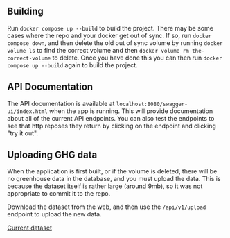 ## Building
  Run `docker compose up --build` to build the project. There may be some cases
  where the repo and your docker get out of sync. If so, run `docker compose
  down`, and then delete the old out of sync volume by running `docker volume
  ls` to find the correct volume and then `docker volume rm the-correct-volume`
  to delete. Once you have done this you can then run `docker compose up
  --build` again to build the project.

## API Documentation
  The API documentation is available at `localhost:8080/swagger-ui/index.html`
  when the app is running. This will provide documentation about all of the
  current API endpoints. You can also test the endpoints to see that http
  reposes they return by clicking on the endpoint and clicking "try it out".

## Uploading GHG data
  When the application is first built, or if the volume is deleted, there will
  be no greenhouse data in the database, and you must upload the data. This is
  because the dataset itself is rather large (around 9mb), so it was not
  appropriate to commit it to the repo.

  Download the dataset from the web, and then use the `/api/v1/upload` endpoint to
  upload the new data.

  [Current dataset](https://data-donnees.az.ec.gc.ca/data/substances/monitor/greenhouse-gas-reporting-program-ghgrp-facility-greenhouse-gas-ghg-data/PDGES-GHGRP-GHGEmissionsGES-2004-Present.csv)



  
  
